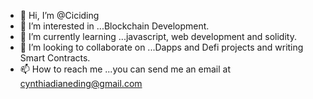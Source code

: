 - 👋 Hi, I’m @Ciciding
- 👀 I’m interested in ...Blockchain Development.
- 🌱 I’m currently learning ...javascript, web development and solidity.
- 💞️ I’m looking to collaborate on ...Dapps and Defi projects and writing Smart Contracts.
- 📫 How to reach me ...you can send me an email at cynthiadianeding@gmail.com

<!---
Ciciding/Ciciding is a ✨ special ✨ repository because its `README.md` (this file) appears on your GitHub profile.
You can click the Preview link to take a look at your changes.
--->
